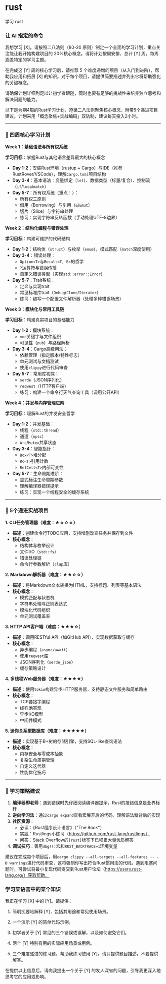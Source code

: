 # rust
学习 rust

### 让 AI 指定的命令

我想学习 [X]。请按照二八法则（80-20 原则）制定一个全面的学习计划，重点关注能让我开始构建项目的 20%核心概念。请将计划按周安排，总计 [Y] 周，每周涵盖特定的学习主题。

在完成这 [Y] 周的核心学习后，请推荐 5 个难度递增的项目（从入门到进阶），帮助我应用和拓展 [X] 的知识。对于每个项目，请提供简要描述并列出它将帮助强化的关键概念。

请确保计划详细到足以让初学者跟随，同时也要有足够的挑战性来培养独立思考和解决问题的能力。

以下是为期4周的Rust学习计划，遵循二八法则聚焦核心概念，附带5个递进项目建议。计划采用「概念聚焦+实战编码」双轨制，建议每天投入2小时。

---

### **📅 四周核心学习计划**
**Week 1：基础语法与所有权系统**

**学习目标**：掌握Rust与其他语言差异最大的核心概念
- **Day 1-2**：安装Rust环境（rustup + Cargo）与IDE（推荐RustRover/VSCode），理解`Cargo.toml`项目结构
- **Day 3-4**：基本语法：变量绑定（`let`）、数据类型（标量/复合）、控制流（`if`/`loop`/`match`）
- **Day 5-7**：所有权系统（重点！）：
  - 所有权三原则
  - 借用（Borrowing）与引用（`&`/`&mut`）
  - 切片（Slice）与字符串处理
  - 练习：实现字符串反转函数（手动处理UTF-8边界）

**Week 2：结构化编程与错误处理**

**学习目标**：构建可维护的代码结构
- **Day 1-2**：结构体（`struct`）与枚举（`enum`），模式匹配（`match`深度使用）
- **Day 3-4**：错误处理：
  - `Option<T>`与`Result<T, E>`的哲学
  - `?`运算符与错误传播
  - 自定义错误类型（实现`std::error::Error`）
- **Day 5-7**：Trait系统：
  - 定义与实现trait
  - 常见标准库trait（`Debug`/`Clone`/`Iterator`）
  - 练习：编写一个配置文件解析器（处理多种错误场景）

**Week 3：模块化与常用工具链**

**学习目标**：构建真实项目的基础能力
- **Day 1-2**：模块系统：
  - `mod`关键字与文件组织
  - 可见性（`pub`）与路径解析
- **Day 3-4**：Cargo高级用法：
  - 依赖管理（指定版本/特性标志）
  - 单元测试与文档测试
  - 使用`clippy`进行代码审查
- **Day 5-7**：常用库初探：
  - `serde`（JSON序列化）
  - `reqwest`（HTTP客户端）
  - 练习：构建一个命令行天气查询工具（调用公开API）

**Week 4：并发与内存管理进阶**

**学习目标**：理解Rust的并发安全哲学
- **Day 1-2**：并发基础：
  - 线程（`std::thread`）
  - 通道（`mpsc`）
  - `Arc`/`Mutex`共享状态
- **Day 3-4**：智能指针：
  - `Box<T>`堆分配
  - `Rc<T>`引用计数
  - `RefCell<T>`内部可变性
- **Day 5-7**：生命周期进阶：
  - 显式标注生命周期参数
  - 理解编译器错误提示
  - 练习：实现一个线程安全的缓存系统

---

### 🚀 5个递进实战项目
**1. CLI任务管理器（难度：★☆☆☆）**

- **描述**：创建命令行TODO应用，支持增删改查任务并保存到文件
- **核心概念**：
  - 结构体与枚举设计
  - 文件I/O（`std::fs`）
  - 错误处理链
  - 命令行参数解析（`clap`库）

**2. Markdown解析器（难度：★★☆☆）**

- **描述**：将Markdown文本转换为HTML，支持标题、列表等基本语法
- **核心概念**：
  - 模式匹配与状态机
  - 字符串处理与正则表达式
  - 模块化代码组织
  - 单元测试覆盖率

**3. HTTP API客户端（难度：★★★☆）**

- **描述**：调用RESTful API（如GitHub API），实现数据获取与缓存
- **核心概念**：
  - 异步编程（`async/await`）
  - 使用`reqwest`库
  - JSON序列化（`serde_json`）
  - 缓存策略设计

**4. 多线程Web服务器（难度：★★★★）**

- **描述**：使用`tokio`构建异步HTTP服务器，支持静态文件服务和简单路由
- **核心概念**：
  - TCP套接字编程
  - 线程池实现
  - 异步I/O模型
  - 中间件模式

**5. 迷你关系型数据库（难度：★★★★★）**

- **描述**：实现基于B+树的存储引擎，支持SQL-like查询语法
- **核心概念**：
  - 内存安全与零成本抽象
  - 复杂生命周期管理
  - 自定义迭代器
  - 性能优化技巧

---

### 📌 学习策略建议
1. **编译器即老师**：遇到错误时先仔细阅读编译器提示，Rust的报错信息是业界标杆
2. **逆向学习法**：通过`cargo expand`查看宏展开后的代码，理解语法糖背后的实现
3. **社区资源**：
   - 必读：《Rust程序设计语言》（"The Book"）
   - 实践：Rustlings小练习（https://github.com/rust-lang/rustlings）
   - 问答：Stack Overflow的`[rust]`标签下已积累大量优质解答
4. **调试技巧**：善用`dbg!()`宏和`RUST_BACKTRACE=1`环境变量

建议在完成每个项目后，用`cargo clippy --all-targets --all-features -- -D warnings`进行代码审查，这将强制你写出符合Rust惯用法的代码。遇到阻塞问题时，可尝试将最小复现代码提交到Rust用户论坛（https://users.rust-lang.org/）获取帮助。



### 学习某语言中的某个知识

我正在学习 [X] 中的 [Y]。请提供：

1. 简明扼要地解释 [Y]，包括其用途和常见使用场景。

2. 一个演示 [Y] 的简单代码示例。

3. 初学者关于 [Y] 常见的三个错误或误解，以及如何避免它们。

4. 两个 [Y] 特别有用的实际应用场景或用例。

5. 三个难度递进的练习题，帮助我练习使用 [Y]。请只提供题目描述，不要提供解答。

在提供以上信息后，请向我提出一个关于 [Y] 的发人深省的问题，引导我更深入地思考它的应用或影响。
